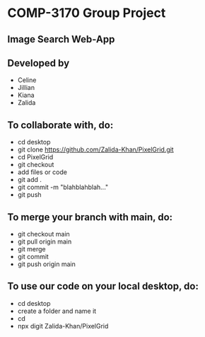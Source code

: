 # COMP-3170 Group Project 
## Image Search Web-App
## Developed by 
- Celine
- Jillian 
- Kiana
- Zalida
## To collaborate with, do:
- cd desktop
- git clone https://github.com/Zalida-Khan/PixelGrid.git
- cd PixelGrid
- git checkout <yournamebranch>
- add files or code
- git add . 
- git commit -m "blahblahblah..."
- git push
## To merge your branch with main, do:
- git checkout main
- git pull origin main
- git merge <yournamebranch>
- git commit
- git push origin main
## To use our code on your local desktop, do:
- cd desktop
- create a folder and name it
- cd <foldername>
- npx digit Zalida-Khan/PixelGrid


